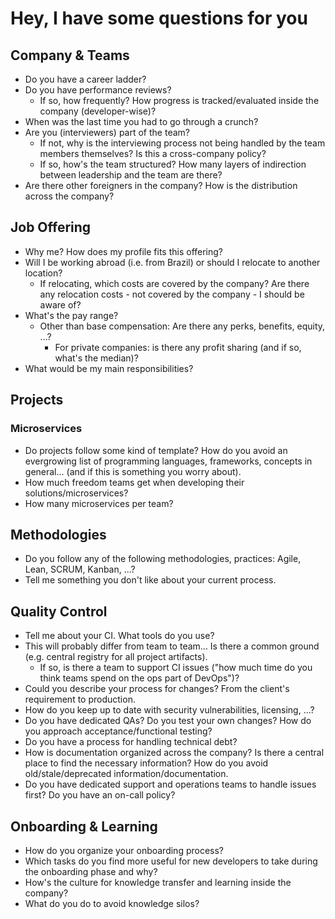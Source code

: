 # Hey, I have some questions for you

## Company & Teams

- Do you have a career ladder?
- Do you have performance reviews? 
  - If so, how frequently? How progress is tracked/evaluated inside the company (developer-wise)?
- When was the last time you had to go through a crunch?
- Are you (interviewers) part of the team?
  - If not, why is the interviewing process not being handled by the team members themselves? Is this a cross-company policy?
  - If so, how's the team structured? How many layers of indirection between leadership and the team are there?
- Are there other foreigners in the company? How is the distribution across the company?


## Job Offering

- Why me? How does my profile fits this offering?
- Will I be working abroad (i.e. from Brazil) or should I relocate to another location?
  - If relocating, which costs are covered by the company? Are there any relocation costs - not covered by the company - I should be aware of?
- What's the pay range? 
  - Other than base compensation: Are there any perks, benefits, equity, ...?
    - For private companies: is there any profit sharing (and if so, what's the median)?
- What would be my main responsibilities? 

## Projects

### Microservices
- Do projects follow some kind of template? How do you avoid an evergrowing list of programming languages, frameworks, concepts in general... (and if this is something you worry about).
- How much freedom teams get when developing their solutions/microservices?
- How many microservices per team?

## Methodologies

- Do you follow any of the following methodologies, practices: Agile, Lean, SCRUM, Kanban, ...?
- Tell me something you don't like about your current process.

## Quality Control

- Tell me about your CI. What tools do you use?
- This will probably differ from team to team... Is there a common ground (e.g. central registry for all project artifacts).
  - If so, is there a team to support CI issues ("how much time do you think teams spend on the ops part of DevOps")?
- Could you describe your process for changes? From the client's requirement to production.
- How do you keep up to date with security vulnerabilities, licensing, ...?
- Do you have dedicated QAs? Do you test your own changes? How do you approach acceptance/functional testing?
- Do you have a process for handling technical debt?
- How is documentation organized across the company? Is there a central place to find the necessary information? How do you avoid old/stale/deprecated information/documentation.
- Do you have dedicated support and operations teams to handle issues first? Do you have an on-call policy?


## Onboarding & Learning

- How do you organize your onboarding process?
- Which tasks do you find more useful for new developers to take during the onboarding phase and why?
- How's the culture for knowledge transfer and learning inside the company?
- What do you do to avoid knowledge silos?
